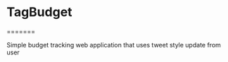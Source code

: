 
# TagBudget

=======


Simple budget tracking web application that uses tweet style update from user
